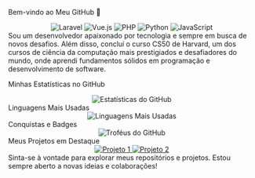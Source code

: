 Bem-vindo ao Meu GitHub 👋
<div align="center">
  <img src="https://img.shields.io/badge/Laravel-FF2D20?style=for-the-badge&logo=laravel&logoColor=white" alt="Laravel" />
  <img src="https://img.shields.io/badge/Vue.js-35495E?style=for-the-badge&logo=vue.js&logoColor=4FC08D" alt="Vue.js" />
  <img src="https://img.shields.io/badge/PHP-777BB4?style=for-the-badge&logo=php&logoColor=white" alt="PHP" />
  <img src="https://img.shields.io/badge/Python-3776AB?style=for-the-badge&logo=python&logoColor=white" alt="Python" />
  <img src="https://img.shields.io/badge/JavaScript-F7DF1E?style=for-the-badge&logo=javascript&logoColor=black" alt="JavaScript" />
</div>
Sou um desenvolvedor apaixonado por tecnologia e sempre em busca de novos desafios. Além disso, concluí o curso CS50 de Harvard, um dos cursos de ciência da computação mais prestigiados e desafiadores do mundo, onde aprendi fundamentos sólidos em programação e desenvolvimento de software.

Minhas Estatísticas no GitHub
<div align="center">
  <img src="https://github-readme-stats.vercel.app/api?username=abnercezar&show_icons=true&theme=radical" alt="Estatísticas do GitHub" />
</div>
Linguagens Mais Usadas
<div align="center">
  <img src="https://github-readme-stats.vercel.app/api/top-langs/?username=abnercezar&layout=compact&theme=radical&langs_count=10" alt="Linguagens Mais Usadas" />
</div>
Conquistas e Badges
<div align="center">
  <img src="https://github-profile-trophy.vercel.app/?username=abnercezar&theme=radical&no-bg=true&no-frame=true&column=7" alt="Troféus do GitHub" />
</div>
Meus Projetos em Destaque
<div align="center">
  <a href="https://github.com/abnercezar/projeto1">
    <img src="https://github-readme-stats.vercel.app/api/pin/?username=abnercezar&repo=projeto1&theme=radical" alt="Projeto 1" />
  </a>
  <a href="https://github.com/abnercezar/projeto2">
    <img src="https://github-readme-stats.vercel.app/api/pin/?username=abnercezar&repo=projeto2&theme=radical" alt="Projeto 2" />
  </a>
</div>
Sinta-se à vontade para explorar meus repositórios e projetos. Estou sempre aberto a novas ideias e colaborações!

